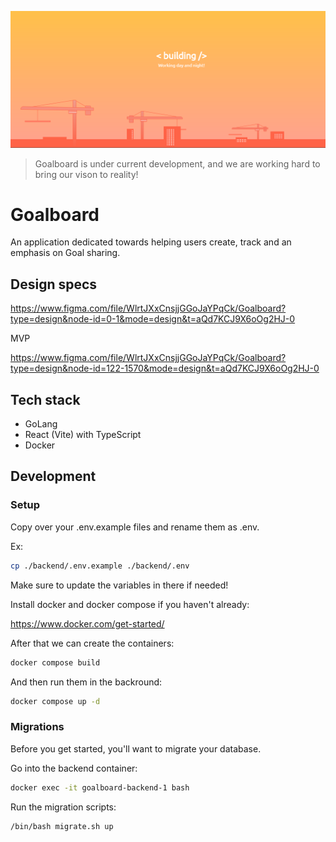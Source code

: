 ![Header](https://github.com/GwartneyDev/goalboard-collab/blob/main/Capture.png)

> Goalboard is under current development, and we are working hard to bring our vison to reality!

# Goalboard

An application dedicated towards helping users create, track and an emphasis on Goal sharing.

## Design specs

https://www.figma.com/file/WlrtJXxCnsjjGGoJaYPqCk/Goalboard?type=design&node-id=0-1&mode=design&t=aQd7KCJ9X6oOg2HJ-0

MVP

https://www.figma.com/file/WlrtJXxCnsjjGGoJaYPqCk/Goalboard?type=design&node-id=122-1570&mode=design&t=aQd7KCJ9X6oOg2HJ-0

## Tech stack

- GoLang
- React (Vite) with TypeScript
- Docker

## Development

### Setup

Copy over your .env.example files and rename them as .env.

Ex:

```bash
cp ./backend/.env.example ./backend/.env
```

Make sure to update the variables in there if needed!

Install docker and docker compose if you haven't already:

https://www.docker.com/get-started/

After that we can create the containers:

```bash
docker compose build
```

And then run them in the backround:

```bash
docker compose up -d
```

### Migrations

Before you get started, you'll want to migrate your database.

Go into the backend container:

```bash
docker exec -it goalboard-backend-1 bash
```

Run the migration scripts:

```bash
/bin/bash migrate.sh up
```

